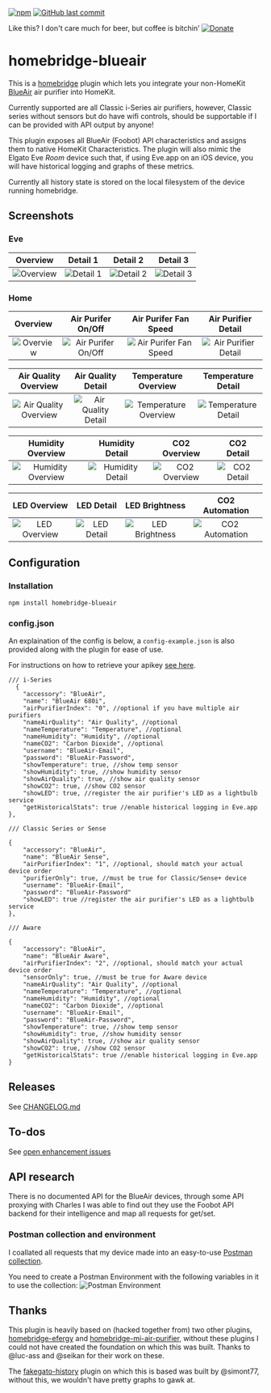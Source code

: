 [![npm](https://img.shields.io/npm/v/homebridge-blueair.svg)](https://www.npmjs.com/package/homebridge-blueair)
[![GitHub last commit](https://img.shields.io/github/last-commit/mylesgray/homebridge-blueair.svg)](https://github.com/mylesgray/homebridge-blueair)

Like this? I don't care much for beer, but coffee is bitchin' [![Donate](https://img.shields.io/badge/Donate-PayPal-blue.svg)](https://www.paypal.me/mylesgray)

# homebridge-blueair
This is a [homebridge](https://github.com/nfarina/homebridge) plugin which lets you integrate your non-HomeKit [BlueAir](https://www.blueair.com/gb/air-purifiers) air purifier into HomeKit.

Currently supported are all Classic i-Series air purifiers, however, Classic series without sensors but do have wifi controls, should be supportable if I can be provided with API output by anyone!

This plugin exposes all BlueAir (Foobot) API characteristics and assigns them to native HomeKit Characteristics. The plugin will also mimic the Elgato Eve *Room* device such that, if using Eve.app on an iOS device, you will have historical logging and graphs of these metrics.

Currently all history state is stored on the local filesystem of the device running homebridge.

## Screenshots

### Eve

Overview  | Detail 1 | Detail 2 | Detail 3
:--------:|:--------:|:--------:|:--------:
![Overview](https://dl.dropboxusercontent.com/s/4gwkocdl91nx758/IMG_1318.png?dl=0) | ![Detail 1](https://dl.dropboxusercontent.com/s/jrwekvhlyomxawk/IMG_1319.png?dl=0) | ![Detail 2](https://dl.dropboxusercontent.com/s/v14je4qg50sudj3/IMG_1320.png?dl=0) | ![Detail 3](https://dl.dropboxusercontent.com/s/7xmqwsek0403m57/IMG_1321.png?dl=0)

### Home
Overview  | Air Purifer On/Off | Air Purifer Fan Speed | Air Purifier Detail 
:--------:|:------------------:|:---------------------:|:--------------------:
![Overview](https://dl.dropboxusercontent.com/s/ae2cozmepd25nn0/IMG_1324.png?dl=0) | ![Air Purifer On/Off](https://dl.dropboxusercontent.com/s/efnyu5ocwzpk18o/IMG_1326.png?dl=0) | ![Air Purifer Fan Speed](https://dl.dropboxusercontent.com/s/t1qgk01lj0hezbi/IMG_1327.png?dl=0) | ![Air Purifier Detail](https://dl.dropboxusercontent.com/s/j0zro2vidoc3xdp/IMG_1325.png?dl=0)

Air Quality Overview  | Air Quality Detail | Temperature Overview | Temperature Detail
:--------------------:|:------------------:|:--------------------:|:-------------------:
![Air Quality Overview](https://dl.dropboxusercontent.com/s/b7yqdtnusojxcyf/IMG_1329.png?dl=0) | ![Air Quality Detail](https://dl.dropboxusercontent.com/s/re4k2wkxvh10ghw/IMG_1328.png?dl=0) | ![Temperature Overview](https://dl.dropboxusercontent.com/s/5gmxbt0ph7pz96g/IMG_1330.png?dl=0) | ![Temperature Detail](https://dl.dropboxusercontent.com/s/3do2d5cvxvnn0i1/IMG_1331.png?dl=0)

Humidity Overview  | Humidity Detail | CO2 Overview | CO2 Detail
:-----------------:|:---------------:|:------------:|:------------:
![Humidity Overview](https://dl.dropboxusercontent.com/s/92utbgvdr2v4xde/IMG_1332.png?dl=0) | ![Humidity Detail](https://dl.dropboxusercontent.com/s/iihjfaugqct5a2z/IMG_1333.png?dl=0) | ![CO2 Overview](https://dl.dropboxusercontent.com/s/27iimf1x5t9eovv/IMG_1334.png?dl=0) | ![CO2 Detail](https://dl.dropboxusercontent.com/s/cblaxcfbg2duu2m/IMG_1335.png?dl=0)

LED Overview  | LED Detail | LED Brightness | CO2 Automation
:------------:|:----------:|:--------------:|:---------------------:
![LED Overview](https://dl.dropboxusercontent.com/s/fn58gdei0zznngw/IMG_1336.png?dl=0) | ![LED Detail](https://dl.dropboxusercontent.com/s/w1cyj3vukeq8jij/IMG_1341.png?dl=0) | ![LED Brightness](https://dl.dropboxusercontent.com/s/jd4ugcml1lktv8c/IMG_1340.png?dl=0) | ![CO2 Automation](https://dl.dropboxusercontent.com/s/14j4zdhgbpospl9/IMG_1338.png?dl=0)

## Configuration

### Installation

```
npm install homebridge-blueair
```

### config.json

An explaination of the config is below, a `config-example.json` is also provided along with the plugin for ease of use.

For instructions on how to retrieve your apikey [see here](https://github.com/mylesgray/homebridge-blueair/wiki/API_Key).

```
/// i-Series
  {
    "accessory": "BlueAir",
    "name": "BlueAir 680i",
    "airPurifierIndex": "0", //optional if you have multiple air purifiers
    "nameAirQuality": "Air Quality", //optional
    "nameTemperature": "Temperature", //optional
    "nameHumidity": "Humidity", //optional
    "nameCO2": "Carbon Dioxide", //optional
    "username": "BlueAir-Email",
    "password": "BlueAir-Password",
    "showTemperature": true, //show temp sensor
    "showHumidity": true, //show humidity sensor
    "showAirQuality": true, //show air quality sensor
    "showCO2": true, //show CO2 sensor
    "showLED": true, //register the air purifier's LED as a lightbulb service
    "getHistoricalStats": true //enable historical logging in Eve.app
},

/// Classic Series or Sense

{
    "accessory": "BlueAir",
    "name": "BlueAir Sense",
    "airPurifierIndex": "1", //optional, should match your actual device order
    "purifierOnly": true, //must be true for Classic/Sense+ device
    "username": "BlueAir-Email",
    "password": "BlueAir-Password"
    "showLED": true //register the air purifier's LED as a lightbulb service
},

/// Aware

{
    "accessory": "BlueAir",
    "name": "BlueAir Aware",
    "airPurifierIndex": "2", //optional, should match your actual device order
    "sensorOnly": true, //must be true for Aware device
    "nameAirQuality": "Air Quality", //optional
    "nameTemperature": "Temperature", //optional
    "nameHumidity": "Humidity", //optional
    "nameCO2": "Carbon Dioxide", //optional
    "username": "BlueAir-Email",
    "password": "BlueAir-Password",
    "showTemperature": true, //show temp sensor
    "showHumidity": true, //show humidity sensor
    "showAirQuality": true, //show air quality sensor
    "showCO2": true, //show CO2 sensor
    "getHistoricalStats": true //enable historical logging in Eve.app
}
```

## Releases
See [CHANGELOG.md](https://github.com/mylesgray/homebridge-blueair/blob/master/CHANGELOG.md)

## To-dos
See [open enhancement issues](https://github.com/mylesgray/homebridge-blueair/labels/enhancement)

## API research
There is no documented API for the BlueAir devices, through some API proxying with Charles I was able to find out they use the Foobot API backend for their intelligence and map all requests for get/set.

### Postman collection and environment
I coallated all requests that my device made into an easy-to-use [Postman collection](https://www.getpostman.com/collections/1a8ff6c577e58a7b6f90).

You need to create a Postman Environment with the following variables in it to use the collection:
![Postman Environment](https://dl.dropboxusercontent.com/s/yu3lz7r47pe00ex/Screenshot%202018-03-04%2015.06.10.png?dl=0)

## Thanks

This plugin is heavily based on (hacked together from) two other plugins, [homebridge-efergy](https://github.com/luc-ass/homebridge-efergy) and [homebridge-mi-air-purifier](https://github.com/seikan/homebridge-mi-air-purifier), without these plugins I could not have created the foundation on which this was built. Thanks to @luc-ass and @seikan for their work on these.

The [fakegato-history](https://github.com/simont77/fakegato-history) plugin on which this is based was built by @simont77, without this, we wouldn't have pretty graphs to gawk at.
